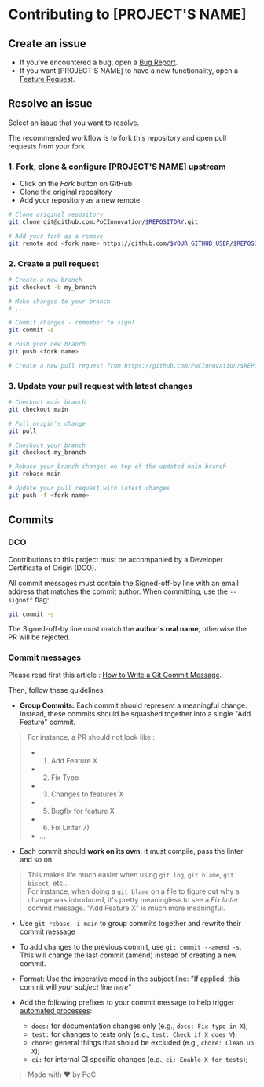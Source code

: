 # Contributing to [PROJECT'S NAME]

## Create an issue

- If you've encountered a bug, open a [Bug Report](https://github.com/PoCInnovation/$REPOSITORY/issues/new?assignees=&labels=&template=bug_report.md&title=).
- If you want [PROJECT'S NAME] to have a new functionality, open a [Feature Request](https://github.com/PoCInnovation/$REPOSITORY/issues/new?assignees=&labels=&template=feature_request.md&title=).

## Resolve an issue

Select an [issue](https://github.com/PoCInnovation/$REPOSITORY/issues) that you want to resolve.

The recommended workflow is to fork this repository and open pull requests from your fork.

### 1. Fork, clone & configure [PROJECT'S NAME] upstream

- Click on the _Fork_ button on GitHub
- Clone the original repository
- Add your repository as a new remote

```sh
# Clone original repository
git clone git@github.com:PoCInnovation/$REPOSITORY.git

# Add your fork as a remove
git remote add <fork_name> https://github.com/$YOUR_GITHUB_USER/$REPOSITORY.git
```

### 2. Create a pull request

```sh
# Create a new branch
git checkout -b my_branch

# Make changes to your branch
# ...

# Commit changes - remember to sign!
git commit -s

# Push your new branch
git push <fork name>

# Create a new pull request from https://github.com/PoCInnovation/$REPOSITORY/pulls
```

### 3. Update your pull request with latest changes

```sh
# Checkout main branch
git checkout main

# Pull origin's change
git pull

# Checkout your branch
git checkout my_branch

# Rebase your branch changes on top of the updated main branch
git rebase main

# Update your pull request with latest changes
git push -f <fork name>
```

## Commits

### DCO

Contributions to this project must be accompanied by a Developer Certificate of
Origin (DCO).

All commit messages must contain the Signed-off-by line with an email address that matches the commit author. When committing, use the `--signoff` flag:

```sh
git commit -s
```

The Signed-off-by line must match the **author's real name**, otherwise the PR will be rejected.

### Commit messages

Please read first this article : [How to Write a Git Commit Message](https://chris.beams.io/posts/git-commit/).

Then, follow these guidelines:

- **Group Commits:** Each commit should represent a meaningful change. Instead, these commits should be squashed together into a single "Add Feature" commit.
> For instance, a PR should not look like :
> - 1) Add Feature X
> - 2) Fix Typo
> - 3) Changes to features X
> - 5) Bugfix for feature X
> - 6) Fix Linter 7)
> - ...

- Each commit should **work on its own**: it must compile, pass the linter and so on.
> This makes life much easier when using `git log`, `git blame`, `git bisect`, etc...\
> For instance, when doing a `git blame` on a file to figure out why a change was introduced, it's pretty meaningless to see a _Fix linter_ commit message. "Add Feature X" is much more meaningful.

- Use `git rebase -i main` to group commits together and rewrite their commit message

- To add changes to the previous commit, use `git commit --amend -s`. This will change the last commit (amend) instead of creating a new commit.

- Format: Use the imperative mood in the subject line: "If applied, this commit
  will _your subject line here_"

- Add the following prefixes to your commit message to help trigger [automated processes](https://www.conventionalcommits.org):
    - `docs:` for documentation changes only (e.g., `docs: Fix typo in X`);
    - `test:` for changes to tests only (e.g., `test: Check if X does Y`);
    - `chore:` general things that should be excluded (e.g., `chore: Clean up X`);
    - `ci:` for internal CI specific changes (e.g., `ci: Enable X for tests`);

> Made with :heart: by PoC
